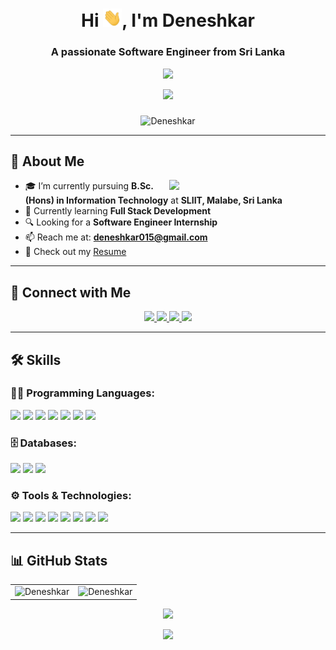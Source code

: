 <h1 align="center">Hi <img src="https://github.com/ABSphreak/ABSphreak/blob/master/gifs/Hi.gif" width="30px">, I'm Deneshkar</h1>
<h3 align="center">A passionate Software Engineer from Sri Lanka</h3>

<!-- Divider -->
<p align="center">
  <img src="https://user-images.githubusercontent.com/73097560/115834477-dbab4500-a447-11eb-908a-139a6edaec5c.gif">
</p>

<div align="center">
  <img height="200" src="[https://i.imgflip.com/65efzo.gif](https://media2.giphy.com/media/v1.Y2lkPTc5MGI3NjExY2VwNm82M2szb3Y1djFwb2hoM2JmanJjNDk4ZzJ6OHpnZTR6dDFlNSZlcD12MV9pbnRlcm5hbF9naWZfYnlfaWQmY3Q9Zw/qgQUggAC3Pfv687qPC/giphy.gif)"  />
</div>

###

<p align="center">
  <img src="https://komarev.com/ghpvc/?username=Deneshkar&label=Profile%20views&color=0e75b6&style=flat" alt="Deneshkar" />
</p>

---

## 🚀 About Me

<p align="center">
  <img align="right" src="https://github.com/7oSkaaa/7oSkaaa/blob/main/Images/Right_Side.gif?raw=true" width="250px">
</p>

- 🎓 I’m currently pursuing **B.Sc.(Hons) in Information Technology** at **SLIIT, Malabe, Sri Lanka**
- 🌱 Currently learning **Full Stack Development**
- 🔍 Looking for a **Software Engineer Internship**
- 📫 Reach me at: **deneshkar015@gmail.com**
- 📝 Check out my [Resume](#) <!-- Add actual resume link here -->

---

## 🤝 Connect with Me

<p align="center">
  <a href="https://www.linkedin.com/in/deneshkar-punyamoorthy-450931350">
    <img src="https://img.shields.io/badge/LinkedIn-0077b5?style=flat&logo=linkedin">
  </a>
  <a href="https://github.com/Deneshkar">
    <img src="https://img.shields.io/badge/GitHub-000?style=flat&logo=github">
  </a>
  <a href="https://fb.com/deneshkar punyamoorthy">
    <img src="https://img.shields.io/badge/Facebook-1877F2?style=flat&logo=facebook&logoColor=white">
  </a>
  <a href="https://instagram.com/_ajith.dk_">
    <img src="https://img.shields.io/badge/Instagram-E4405F?style=flat&logo=instagram&logoColor=white">
  </a>
</p>

---

## 🛠 Skills

### 👨‍💻 Programming Languages:
<p>
  <img src="https://img.shields.io/badge/Python-3670A0?style=for-the-badge&logo=python&logoColor=ffdd54">
  <img src="https://img.shields.io/badge/Java-%23ED8B00.svg?style=for-the-badge&logo=java&logoColor=white">
  <img src="https://img.shields.io/badge/JavaScript-%23323330.svg?style=for-the-badge&logo=javascript&logoColor=%23F7DF1E">
  <img src="https://img.shields.io/badge/C-%2300599C.svg?style=for-the-badge&logo=c&logoColor=white">
  <img src="https://img.shields.io/badge/C++-%2300599C.svg?style=for-the-badge&logo=c%2B%2B&logoColor=white">
  <img src="https://img.shields.io/badge/HTML5-%23E34F26.svg?style=for-the-badge&logo=html5&logoColor=white">
  <img src="https://img.shields.io/badge/CSS3-%231572B6.svg?style=for-the-badge&logo=css3&logoColor=white">
</p>

### 🗄️ Databases:
<p>
  <img src="https://img.shields.io/badge/MySQL-00000F?style=for-the-badge&logo=mysql&logoColor=white">
  <img src="https://img.shields.io/badge/MongoDB-%234ea94b.svg?style=for-the-badge&logo=mongodb&logoColor=white">
  <img src="https://img.shields.io/badge/SQLite-07405E?style=for-the-badge&logo=sqlite&logoColor=white">
</p>

### ⚙️ Tools & Technologies:
<p>
  <img src="https://img.shields.io/badge/Git-%23F05033.svg?style=for-the-badge&logo=git&logoColor=white">
  <img src="https://img.shields.io/badge/GitHub-%23121011.svg?style=for-the-badge&logo=github&logoColor=white">
  <img src="https://img.shields.io/badge/VSCode-0078d7.svg?style=for-the-badge&logo=visual-studio-code&logoColor=white">
  <img src="https://img.shields.io/badge/Eclipse-FE7A16?style=for-the-badge&logo=eclipse&logoColor=white">
  <img src="https://img.shields.io/badge/Linux-FCC624?style=for-the-badge&logo=linux&logoColor=black">
  <img src="https://img.shields.io/badge/Figma-%23F24E1E?style=for-the-badge&logo=figma&logoColor=white">
  <img src="https://img.shields.io/badge/Adobe-%23FF0000.svg?style=for-the-badge&logo=adobe&logoColor=white">
  <img src="https://img.shields.io/badge/Canva-%2300C4CC.svg?style=for-the-badge&logo=Canva&logoColor=white">
</p>

---

## 📊 GitHub Stats
<!-- Git State -->
<table align="center">
  <tr>
    <td><img src="https://github-readme-stats.vercel.app/api?username=Deneshkar&theme=dark&show_icons=true&count_private=true" alt="Deneshkar"/></td>
    <td><img src="https://nirzak-streak-stats.vercel.app/?user=Deneshkar&theme=dark&hide_border=false" alt="Deneshkar" /></td>
  </tr>
</table>

<p align="center">
  <img src="https://github-profile-trophy.vercel.app/?username=Deneshkar&theme=darkhub&row=1" />
</p>

<!-- Divider -->
<p align="center">
  <img src="https://user-images.githubusercontent.com/73097560/115834477-dbab4500-a447-11eb-908a-139a6edaec5c.gif">
</p>
